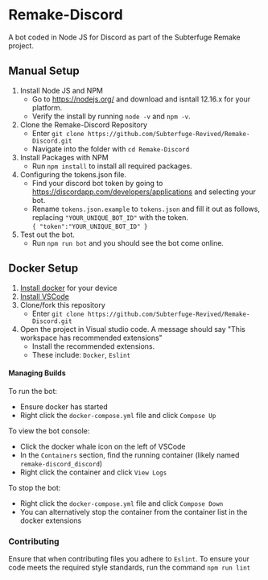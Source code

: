 # Remake-Discord
A bot coded in Node JS for Discord as part of the Subterfuge Remake project.  

## Manual Setup
1. Install Node JS and NPM
   - Go to https://nodejs.org/ and download and isntall 12.16.x for your platform.  
   - Verify the install by running `node -v` and `npm -v`.  
2. Clone the Remake-Discord Repository
   - Enter `git clone https://github.com/Subterfuge-Revived/Remake-Discord.git`
   - Navigate into the folder with `cd Remake-Discord`
3. Install Packages with NPM
   - Run `npm install` to install all required packages.  
4. Configuring the tokens.json file.  
   - Find your discord bot token by going to https://discordapp.com/developers/applications and selecting your bot.  
   - Rename `tokens.json.example` to `tokens.json` and fill it out as follows, replacing `"YOUR_UNIQUE_BOT_ID"` with the token.  
    `
    {
    "token":"YOUR_UNIQUE_BOT_ID"
    }
    `
5. Test out the bot.
    - Run `npm run bot` and you should see the bot come online.

## Docker Setup
1. [Install docker](https://docs.docker.com/get-docker/) for your device
2. [Install VSCode](https://code.visualstudio.com/)
3. Clone/fork this repository
   - Enter `git clone https://github.com/Subterfuge-Revived/Remake-Discord.git`
4. Open the project in Visual studio code. A message should say "This workspace has recommended extensions"
   - Install the recommended extensions.
   - These include: `Docker`, `Eslint`

#### Managing Builds

To run the bot:
- Ensure docker has started
- Right click the `docker-compose.yml` file and click `Compose Up`

To view the bot console:
- Click the docker whale icon on the left of VSCode
- In the `Containers` section, find the running container (likely named `remake-discord_discord`)
- Right click the container and click `View Logs`

To stop the bot:
- Right click the `docker-compose.yml` file and click `Compose Down`
- You can alternatively stop the container from the container list in the docker extensions

### Contributing

Ensure that when contributing files you adhere to `Eslint`.
To ensure your code meets the required style standards, run the command `npm run lint`
